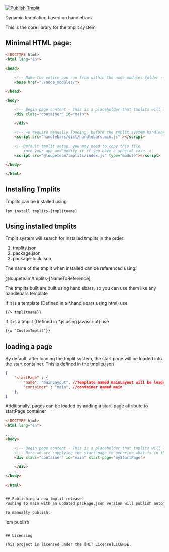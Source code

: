 [![Publish Tmplit](https://github.com/loupeteam/tmplits/actions/workflows/npm-publish-github-packages.yml/badge.svg)](https://github.com/loupeteam/tmplits/actions/workflows/npm-publish-github-packages.yml)

Dynamic templating based on handlebars

This is the core library for the tmplit system

## Minimal HTML page:

```HTML
<!DOCTYPE html>
<html lang="en">

<head>

	<!-- Make the entire app run from within the node modules folder -->
	<base href="./node_modules/">

</head>

<body>

	<!-- Begin page content - This is a placeholder that tmplits will load the page into after loading-->
	<div class="container" id="main">

	</div>

	<!-- we require manually loading  before the tmplit system handlebars -->
	<script src="handlebars/dist/handlebars.min.js" ></script>

	<!--Default tmplit setup, you may need to copy this file 
		into your app and modify it if you have a special case-->
	<script src="@loupeteam/tmplits/index.js" type="module"></script>

</body>

</html>

```

## Installing Tmplits 
Tmplits can be installed using 
```
lpm install tmplits-[tmplitname]
```

## Using installed tmplits
Tmplit system will search for installed tmplits in the order:

1. tmplits.json
1. package.json
1. package-lock.json

The name of the tmplit when installed can be referenced using:

@loupeteam/tmplits-[NameToReference]

The tmplits built are built using handlebars, so you can use them like any handlebars template

If it is a template (Defined in a *.handlebars using html) use

```
{{> tmplitname}}
```

If it is a tmplit (Defined in *.js using javascript) use

```
{{w "CustomTmplit"}}
```

## loading a page

By default, after loading the tmplit system, the start page will be loaded into the start container. This is defined in the tmplits.json

```JSON
{
    "startPage" : {
        "name": "mainLayout", //Template named mainLayout will be loaded into the
        "container" : "main", //container named main
    },
}
```

Additionally, pages can be loaded by adding a start-page attribute to startPage container
```HTML
<!DOCTYPE html>
<html lang="en">

...
<body>

	<!-- Begin page content - This is a placeholder that tmplits will load the page into after loading-->
	<!-- Here we are supplying the start-page to override what is in the tmplits.json file -->
	<div class="container" id="main" start-page='myStartPage'>

	</div>
	...
</body>

</html>

```

```HTML

## Publishing a new tmplit release
Pushing to main with an updated package.json version will publish automatically using github actions

To manually publish:
```
lpm publish
```

## Licensing

This project is licensed under the [MIT License]LICENSE.
